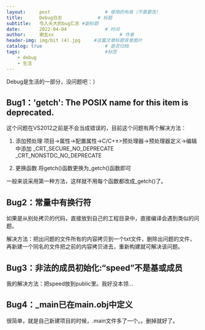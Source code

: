 ```yaml
---
layout:     post   				    # 使用的布局（不需要改）
title:      Debug日志				# 标题 
subtitle:   令人头大的bug汇总 #副标题
date:       2022-04-04 				# 时间
author:     谢玄xx 						# 作者
header-img: img/bit (4).jpg 	#这篇文章标题背景图片
catalog: true 						# 是否归档
tags:								#标签
    - debug
    - 生活
---
```


Debug是生活的一部分，没问题吧：）

## Bug1：'getch': The POSIX name for this item is deprecated. 

这个问题在VS2012之前是不会当成错误的，目前这个问题有两个解决方法：

1. 添加预处理
项目->属性->配置属性->C/C+±>预处理器->预处理器定义->编辑中添加
_CRT_SECURE_NO_DEPRECATE
_CRT_NONSTDC_NO_DEPRECATE

2. 更换函数
将getch()函数更换为_getch()函数即可

一般来说采用第一种方法，这样就不用每个函数都改成_getch()了。

## Bug2：常量中有换行符

如果是从别处拷贝的代码，直接放到自己的工程目录中，直接编译会遇到类似的问题。

解决方法：把出问题的文件所有的内容拷贝到一个txt文件，删除出问题的文件，再新建一个同名的文件把之前的内容拷贝进去，重新构建就可解决该问题。


## Bug3：非法的成员初始化:“speed”不是基或成员

我的解决方法：把speed放到public里。我好没本领...

## Bug4：_main已在main.obj中定义

很简单，就是自己新建项目的时候，.main文件多了一个。。删掉就好了。

